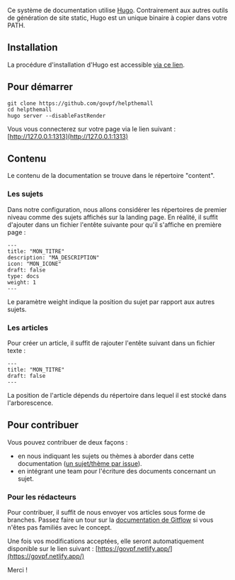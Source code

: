 Ce système de documentation utilise [Hugo](https://gohugo.io). Contrairement aux autres outils de génération de site static, Hugo est un unique binaire à copier dans votre PATH.

## Installation

La procédure d'installation d'Hugo est accessible [via ce lien](https://gohugo.io/getting-started/quick-start/).

## Pour démarrer

```
git clone https://github.com/govpf/helpthemall
cd helpthemall
hugo server --disableFastRender
```

Vous vous connecterez sur votre page via le lien suivant : [http://127.0.0.1:1313](http://127.0.0.1:1313)

## Contenu

Le contenu de la documentation se trouve dans le répertoire "content".

### Les sujets

Dans notre configuration, nous allons considérer les répertoires de premier niveau comme des sujets affichés sur la landing page. En réalité, il suffit d'ajouter dans un fichier l'entête suivante pour qu'il s'affiche en première page :

```
---
title: "MON_TITRE"
description: "MA_DESCRIPTION"
icon: "MON_ICONE"
draft: false
type: docs
weight: 1
---
```

Le paramètre weight indique la position du sujet par rapport aux autres sujets.

### Les articles

Pour créer un article, il suffit de rajouter l'entête suivant dans un fichier texte :

```
---
title: "MON_TITRE"
draft: false
---
```

La position de l'article dépends du répertoire dans lequel il est stocké dans l'arborescence.

## Pour contribuer

Vous pouvez contribuer de deux façons :

- en nous indiquant les sujets ou thèmes à aborder dans cette documentation ([un sujet/thème par issue](https://github.com/govpf/helpthemall/issues)).
- en intégrant une team pour l'écriture des documents concernant un sujet.

### Pour les rédacteurs

Pour contribuer, il suffit de nous envoyer vos articles sous forme de branches. Passez faire un tour sur la [documentation de Gitflow](https://guides.github.com/introduction/flow/) si vous n'êtes pas familiés avec le concept.

Une fois vos modifications acceptées, elle seront automatiquement disponible sur le lien suivant : [https://govpf.netlify.app/](https://govpf.netlify.app/)

Merci !
